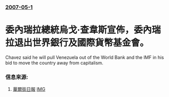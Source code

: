 ### [2007-05-1](/news/2007/05/1/index.md)

##### 
# 委內瑞拉總統烏戈·查韋斯宣佈，委內瑞拉退出世界銀行及國際貨幣基金會。

Chavez said he will pull Venezuela out of the World Bank and the IMF in his bid to move the country away from capitalism.


### 信息来源:

1. [華爾街日報](http://online.wsj.com/article/SB117798387944587609.html?mod=googlenews_wsj) [IMG](https://s.wsj.net/img/meta/wsj-social-share.png)
